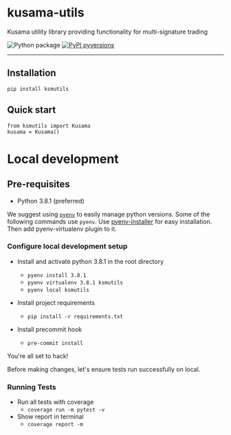 # kusama-utils
Kusama utility library providing functionality for multi-signature trading

![Python package](https://github.com/LocalCoinSwap/kusama-utils/workflows/Python%20package/badge.svg) [![PyPI pyversions](https://img.shields.io/pypi/pyversions/ksmutils.svg)](https://pypi.org/project/ksmutils/)


----

## Installation
```
pip install ksmutils
```

## Quick start
```
from ksmutils import Kusama
kusama = Kusama()
```

# Local development

## Pre-requisites

 - Python 3.8.1 (preferred)

We suggest using [`pyenv`](https://github.com/pyenv/pyenv-virtualenv) to easily manage python versions. Some of the following commands use `pyenv`.
Use [pyenv-installer](https://github.com/pyenv/pyenv-installer) for easy installation. Then add pyenv-virtualenv plugin to it.

### Configure local development setup

 - Install and activate python 3.8.1 in the root directory
    - `pyenv install 3.8.1`
    - `pyenv virtualenv 3.8.1 ksmutils`
    - `pyenv local ksmutils`

 - Install project requirements
    - `pip install -r requirements.txt`

 - Install precommit hook
    - `pre-commit install`

You're all set to hack!

Before making changes, let's ensure tests run successfully on local.

### Running Tests

 - Run all tests with coverage
    - `coverage run -m pytest -v`
 - Show report in terminal
    - `coverage report -m`
